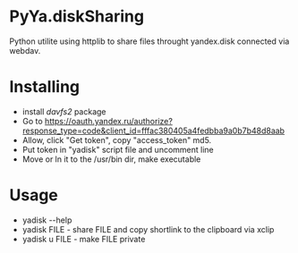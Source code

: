 PyYa.diskSharing
================
Python utilite using httplib to share files throught yandex.disk connected via webdav.

Installing
==========
* install _davfs2_ package
* Go to https://oauth.yandex.ru/authorize?response_type=code&client_id=fffac380405a4fedbba9a0b7b48d8aab
* Allow, click "Get token", copy "access_token" md5.
* Put token in "yadisk" script file and uncomment line
* Move or ln it to the /usr/bin dir, make executable

Usage
=====
* yadisk --help
* yadisk FILE - share FILE and copy shortlink to the clipboard via xclip
* yadisk u FILE - make FILE private
